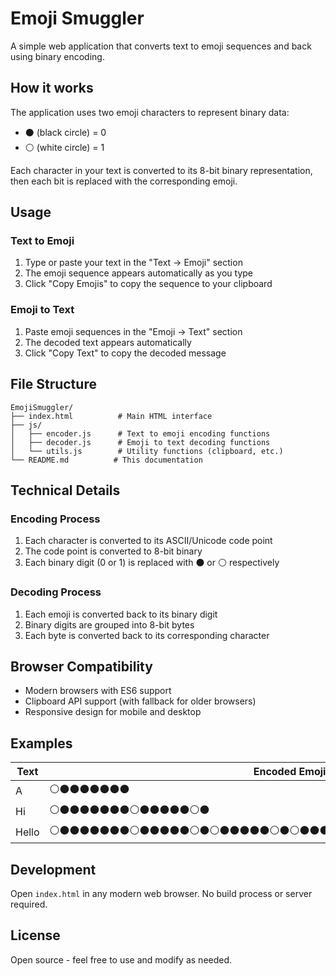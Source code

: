 # Emoji Smuggler

A simple web application that converts text to emoji sequences and back using binary encoding.

## How it works

The application uses two emoji characters to represent binary data:
- ⚫ (black circle) = 0
- ⚪ (white circle) = 1

Each character in your text is converted to its 8-bit binary representation, then each bit is replaced with the corresponding emoji.

## Usage

### Text to Emoji
1. Type or paste your text in the "Text → Emoji" section
2. The emoji sequence appears automatically as you type
3. Click "Copy Emojis" to copy the sequence to your clipboard

### Emoji to Text
1. Paste emoji sequences in the "Emoji → Text" section
2. The decoded text appears automatically
3. Click "Copy Text" to copy the decoded message

## File Structure

```
EmojiSmuggler/
├── index.html          # Main HTML interface
├── js/
│   ├── encoder.js      # Text to emoji encoding functions
│   ├── decoder.js      # Emoji to text decoding functions
│   └── utils.js        # Utility functions (clipboard, etc.)
└── README.md          # This documentation
```

## Technical Details

### Encoding Process
1. Each character is converted to its ASCII/Unicode code point
2. The code point is converted to 8-bit binary
3. Each binary digit (0 or 1) is replaced with ⚫ or ⚪ respectively

### Decoding Process
1. Each emoji is converted back to its binary digit
2. Binary digits are grouped into 8-bit bytes
3. Each byte is converted back to its corresponding character

## Browser Compatibility

- Modern browsers with ES6 support
- Clipboard API support (with fallback for older browsers)
- Responsive design for mobile and desktop

## Examples

| Text | Encoded Emoji |
|------|---------------|
| A | ⚪⚫⚫⚫⚫⚫⚫⚫ |
| Hi | ⚪⚫⚫⚫⚫⚫⚫⚫⚪⚫⚫⚫⚫⚫⚪⚫ |
| Hello | ⚪⚫⚫⚫⚫⚫⚫⚫⚪⚫⚫⚫⚫⚫⚪⚫⚪⚫⚫⚫⚫⚫⚪⚫⚪⚫⚫⚫⚫⚫⚪⚫⚪⚫⚫⚫⚫⚫⚪⚫⚪⚫⚫⚫⚫⚫⚪⚫ |

## Development

Open `index.html` in any modern web browser. No build process or server required.

## License

Open source - feel free to use and modify as needed.
